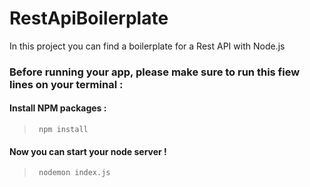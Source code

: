 # RestApiBoilerplate
In this project you can find a boilerplate for a Rest API with Node.js

### Before running your app, please make sure to run this fiew lines on your terminal :

#### Install NPM packages :
> <code> npm install</code>

#### Now you can start your node server !
> <code> nodemon index.js </code>
